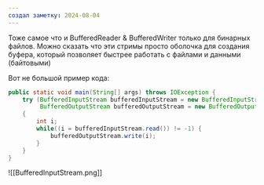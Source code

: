 ```yaml
---
создал заметку: 2024-08-04
---
```

Тоже самое что и BufferedReader & BufferedWriter только для бинарных файлов. Можно сказать что эти стримы просто оболочка для создания буфера, который позволяет быстрее работать с файлами и данными (байтовыми)

Вот не большой пример кода: 
```java
public static void main(String[] args) throws IOException {  
    try (BufferedInputStream bufferedInputStream = new BufferedInputStream(new FileInputStream("C:\\Users\\AllSunday\\Desktop\\img.webp"));  
         BufferedOutputStream bufferedOutputStream = new BufferedOutputStream(new FileOutputStream("img.webp")))  
    {  
        int i;  
        while((i = bufferedInputStream.read()) != -1) {  
            bufferedOutputStream.write(i);  
        }  
    }  
}
```


![[BufferedInputStream.png]]
